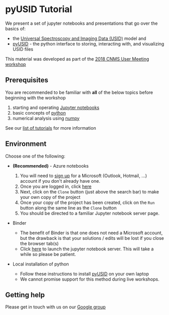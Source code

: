 # pyUSID Tutorial

We present a set of jupyter notebooks and presentations that go over the
basics of:

-   the [Universal Spectroscopy and Imaging Data
    (USID)](https://pycroscopy.github.io/pyUSID/data_format.html) model
    and
-   [pyUSID](https://pycroscopy.github.io/pyUSID/about.html) - the
    python interface to storing, interacting with, and visualizing USID
    files
    
This material was developed as part of the [2018 CNMS User Meeting workshop](./CNMS_UM_Workshop_schedule.md)

## Prerequisites
You are recommended to be familiar with **all** of the below topics before beginning with the workshop
1.   starting and operating [Jupyter notebooks](./00_a_jupyter_notebooks.ipynb)
2.   basic concepts of [python](./00_b_python.ipynb)
3.   numerical analysis using [numpy](./00_c_numpy.ipynb)

See our [list of tutorials](https://pycroscopy.github.io/pyUSID/external_guides.html) for more information

## Environment
Choose one of the following:
-  **(Recommended)** - Azure notebooks
    1. You will need to [sign up](https://signup.live.com/?wa=wsignin1.0&rpsnv=13&ct=1533149109&rver=6.7.6643.0&wp=MBI_SSL&wreply=https%3a%2f%2faccount.microsoft.com%2fauth%2fcomplete-signin%3fru%3dhttps%253A%252F%252Faccount.microsoft.com%252F%253Frefd%253Daccount.microsoft.com%2526refp%253Dsignedout-index&id=292666&lw=1&fl=easi2&pcexp=true&uictx=me&contextid=D0A988B000A50828&bk=1533149128&uiflavor=web&uaid=098dd33703314790a45fcfb799fd93d3&mkt=EN-US&lc=1033&lic=1) for a Microsoft (Outlook, Hotmail, ...) account if you don't already have one.
    2. Once you are logged in, click [here](https://notebooks.azure.com/ssomnath/libraries/pyusidtutorial)
    3. Next, click on the ``Clone`` button (just above the search bar) to make your own copy of the project
    4. Once your copy of the project has been created, click on the ``Run`` button along the same line as the ``Clone`` button
    5. You should be directed to a familiar Jupyter notebook server page.
    
-  Binder
    - The benefit of Binder is that one does not need a Microsoft account, 
      but the drawback is that your solutions / edits will be lost if you close the browser tab(s)
    - Click [here](https://mybinder.org/v2/gh/pycroscopy/pyUSID_Tutorial/master) to launch the jupyter notebook server.
      This will take a while so please be patient.

-  Local installation of python
    - Follow these instructions to install 
      [pyUSID](https://pycroscopy.github.io/pyUSID/install.html) on your own laptop
    - We cannot promise support for this method during live workshops.

## Getting help
Please get in touch with us on our [Google group](https://groups.google.com/forum/#!forum/pyusid)